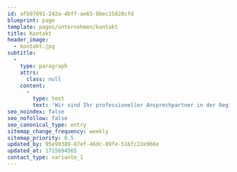 ```yaml
---
id: afb07691-242a-4bff-ae65-8bec15828cfd
blueprint: page
template: pages/unternehmen/kontakt
title: Kontakt
header_image:
  - kontakt.jpg
subtitle:
  -
    type: paragraph
    attrs:
      class: null
    content:
      -
        type: text
        text: 'Wir sind Ihr professioneller Ansprechpartner in der Region. Wir freuen uns auf Ihre Anfrage!'
seo_noindex: false
seo_nofollow: false
seo_canonical_type: entry
sitemap_change_frequency: weekly
sitemap_priority: 0.5
updated_by: 95e99389-87ef-46dc-89fe-516fc22e966e
updated_at: 1715694565
contact_type: variante_1
---
```

